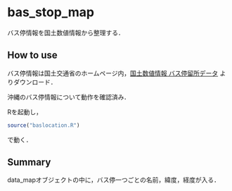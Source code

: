 # bas_stop_map
バス停情報を国土数値情報から整理する．

## How to use
バス停情報は国土交通省のホームページ内，[国土数値情報 バス停留所データ](http://nlftp.mlit.go.jp/ksj/gml/datalist/KsjTmplt-P11.html "国土数値情報")
よりダウンロード．

沖縄のバス停情報について動作を確認済み．


Rを起動し，
```R
source("baslocation.R")
```
で動く．

## Summary
data_mapオブジェクトの中に，バス停一つごとの名前，緯度，経度が入る．